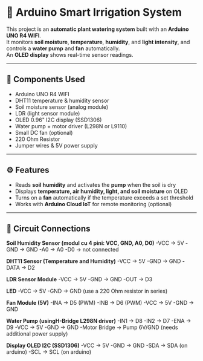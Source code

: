 # 🌱 Arduino Smart Irrigation System

This project is an **automatic plant watering system** built with an **Arduino UNO R4 WIFI**.  
It monitors **soil moisture**, **temperature**, **humidity**, and **light intensity**, and controls a **water pump** and **fan** automatically.  
An **OLED display** shows real-time sensor readings.

---

## 🧩 Components Used

- Arduino UNO R4 WIFI  
- DHT11 temperature & humidity sensor  
- Soil moisture sensor (analog module)  
- LDR (light sensor module)  
- OLED 0.96" I2C display (SSD1306)  
- Water pump + motor driver (L298N or L9110)  
- Small DC fan (optional)
- 220 Ohm Resistor
- Jumper wires & 5V power supply  

---

## ⚙️ Features

- Reads **soil humidity** and activates the **pump** when the soil is dry  
- Displays **temperature, air humidity, light, and soil moisture** on OLED  
- Turns on a **fan** automatically if the temperature exceeds a set threshold  
- Works with **Arduino Cloud IoT** for remote monitoring (optional)

---

## 🔌 Circuit Connections

**Soil Humidity Sensor (modul cu 4 pini: VCC, GND, A0, D0)**
-VCC → 5V
-GND → GND
-A0 → A0
-D0 → not connected

**DHT11 Sensor (Temperature and Humidity)**
-VCC → 5V
-GND → GND
-DATA → D2

**LDR Sensor Module**
-VCC → 5V
-GND → GND
-OUT → D3

**LED**
-VCC → 5V
-GND → GND (use a 220 Ohm resistor in series)

**Fan Module (5V)**
-INA → D5 (PWM)
-INB → D6 (PWM)
-VCC → 5V
-GND → GND

**Water Pump (usingH-Bridge L298N driver)**
-IN1 → D8
-IN2 → D7
-ENA → D9
-VCC → 5V
-GND → GND
-Motor Bridge → Pump 6V/GND (needs additional power supply)

**Display OLED I2C (SSD1306)**
-VCC → 5V
-GND → GND
-SDA → SDA (on arduino)
-SCL → SCL (on arduino)
